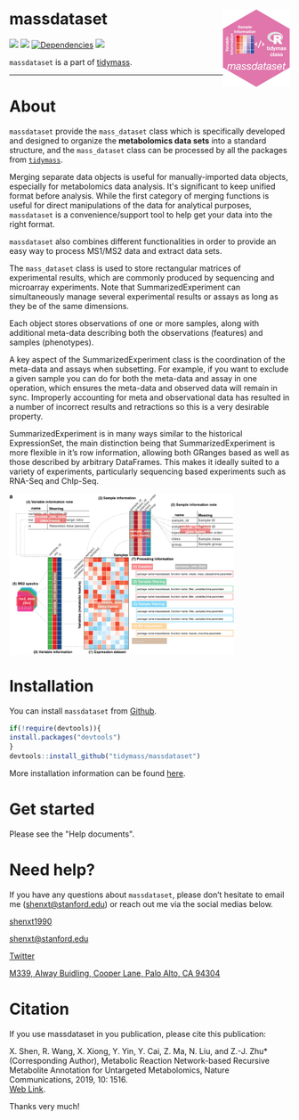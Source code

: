 <!-- README.md is generated from README.Rmd. Please edit that file -->

# massdataset <img src="man/figures/massdataset_logo.png" align="right" alt="" width="120" />

[![](https://www.r-pkg.org/badges/version/massdataset?color=green)](https://cran.r-project.org/package=massdataset)
[![](https://img.shields.io/github/languages/code-size/tidymass/massdataset.svg)](https://github.com/tidymass/massdataset)
[![Dependencies](https://tinyverse.netlify.com/badge/massdataset)](https://cran.r-project.org/package=massdataset)
[![](https://img.shields.io/badge/lifecycle-experimental-orange.svg)](https://www.tidyverse.org/lifecycle/#experimental)

`massdataset` is a part of [tidymass](https://tidymass.github.io/tidymass/).

------

# About

`massdataset` provide the `mass_dataset` class which is specifically developed and designed to organize the **metabolomics data sets** into a standard structure, and the `mass_dataset` class can be processed by all the packages from [`tidymass`](https://tidymass.github.io/tidymass/).

Merging separate data objects is useful for manually-imported data objects, especially for metabolomics data analysis. It's significant to keep unified format before analysis. While the first category of merging functions is useful for direct manipulations of the data for analytical purposes, `massdataset` is a convenience/support tool to help get your data into the right format.

`massdataset` also combines different functionalities in order to provide an easy way to process MS1/MS2 data and extract data sets.

The `mass_dataset` class is used to store rectangular matrices of experimental results, which are commonly produced by sequencing and microarray experiments. Note that SummarizedExperiment can simultaneously manage several experimental results or assays as long as they be of the same dimensions.

Each object stores observations of one or more samples, along with additional meta-data describing both the observations (features) and samples (phenotypes).

A key aspect of the SummarizedExperiment class is the coordination of the meta-data and assays when subsetting. For example, if you want to exclude a given sample you can do for both the meta-data and assay in one operation, which ensures the meta-data and observed data will remain in sync. Improperly accounting for meta and observational data has resulted in a number of incorrect results and retractions so this is a very desirable property.

SummarizedExperiment is in many ways similar to the historical ExpressionSet, the main distinction being that SummarizedExperiment is more flexible in it’s row information, allowing both GRanges based as well as those described by arbitrary DataFrames. This makes it ideally suited to a variety of experiments, particularly sequencing based experiments such as RNA-Seq and ChIp-Seq.

<img src="man/figures/Figure.png" align="middle" alt="" width = "80%"/>

# Installation

You can install `massdataset` from
[Github](https://github.com/tidymass/massdataset).

``` r
if(!require(devtools)){
install.packages("devtools")
}
devtools::install_github("tidymass/massdataset")
```

More installation information can be found [here](https://tidymass.github.io/massdataset/articles/massdataset_install.html).

# Get started

Please see the "Help documents".

# Need help?

If you have any questions about `massdataset`, please don’t hesitate to
email me (<shenxt@stanford.edu>) or reach out me via the social medias below.

<i class="fa fa-weixin"></i>
[shenxt1990](https://www.shenxt.info/files/wechat_QR.jpg)

<i class="fa fa-envelope"></i> <shenxt@stanford.edu>

<i class="fa fa-twitter"></i>
[Twitter](https://twitter.com/JasperShen1990)

<i class="fa fa-map-marker-alt"></i> [M339, Alway Buidling, Cooper Lane,
Palo Alto, CA
94304](https://www.google.com/maps/place/Alway+Building/@37.4322345,-122.1770883,17z/data=!3m1!4b1!4m5!3m4!1s0x808fa4d335c3be37:0x9057931f3b312c29!8m2!3d37.4322345!4d-122.1748996)

# Citation

If you use massdataset in you publication, please cite this publication:

X. Shen, R. Wang, X. Xiong, Y. Yin, Y. Cai, Z. Ma, N. Liu, and Z.-J.
Zhu\* (Corresponding Author), Metabolic Reaction Network-based Recursive
Metabolite Annotation for Untargeted Metabolomics, Nature
Communications, 2019, 10: 1516.  
[Web Link](https://www.nature.com/articles/s41467-019-09550-x).

Thanks very much!

